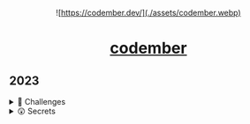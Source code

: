 <div align="center">

![https://codember.dev/](./assets/codember.webp)

# [codember](https://codember.dev/) 

</div>

## 2023
<details>
<summary>🤔 Challenges</summary>


| Challenge     | Name                                      |                                            |
| ------------- | ----------------------------------------- | -----------------------------------------  |
| 01            | The Challenge                             | [Solution](./challenge_01/challenge_01.md) |
| 02            | Mini Compiler Challenge                   | [Solution](./challenge_02/challenge_02.md) |


</details>

<details>
<summary>😲 Secrets</summary>

#### 📧 1) You have new email

#### 🗿 2) Who is this guy?

#### 🎮 3) Konami

#### 📧 4) Who am I?

#### 🧙‍♂️ 5) The most famous magic word in the world

#### 🎉 6) Small pieces or streamers of colored paper

</details>